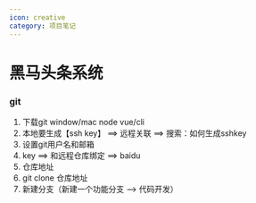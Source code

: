 ```yaml
---
icon: creative
category: 项目笔记
---
```


# 黑马头条系统

### git

1. 下载git window/mac node vue/cli
2. 本地要生成【ssh key】 ==> 远程关联 ==> 搜索：如何生成sshkey
3.  设置git用户名和邮箱
4. key ==> 和远程仓库绑定 ==> baidu
5. 仓库地址
6. git clone 仓库地址
7. 新建分支（新建一个功能分支 --> 代码开发）
